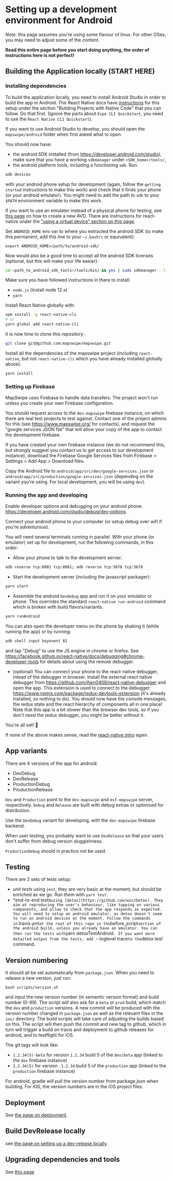 # Setting up a development environment for Android

*Note*: this page assumes you're using some flavour of linux. For other OSes, you may need to adjust some of the content.

**Read this entire page before you start doing anything, the order of instructions here is not perfect!**

## Building the Application locally (START HERE)

### Installing dependencies

To build the application locally, you need to install Android Studio in order to build the app in Android. The React Native docs have [instructions](https://facebook.github.io/react-native/docs/getting-started.html) for this setup under the section "Building Projects with Native Code" that you can follow. Do that first. (Ignore the parts about `Expo CLI Quickstart`, you need to use the `React Native CLI Quickstart`).

If you want to use Android Studio to develop, you should open the `mapswipe/android` folder when first asked what to open.

You should now have:
- the android SDK installed (from https://developer.android.com/studio), make sure that you have a working `sdkmanager` under `<SDK_home>/tools/`,
- the android platform tools, including a functioning `adb`. Run

```sh
adb devices
```
with your android phone setup for development (again, follow the `getting started` instructions to make this work) and check that it finds your phone (or your android emulator). You might need to add the path to `adb` to your `$PATH` environment variable to make this work.

If you want to use an emulator instead of a physical phone for testing, see [this page](https://developer.android.com/studio/run/managing-avds.html) on how to create a new AVD. There are instructions for react-native under the ["using a virtual device" section on this page](http://facebook.github.io/react-native/docs/getting-started.html).

Set `ANDROID_HOME` env var to where you extracted the android SDK (to make this permanent, add this line to your `~/.bashrc` or equivalent):
```
export ANDROID_HOME=/path/to/android-sdk/
```

Now would also be a good time to accept all the android SDK licenses (optional, but this will make your life easier):

```sh
cd <path_to_android_sdk_tools>/tools/bin/ && yes | sudo sdkmanager --licenses
```

Make sure you have followed instructions in there to install:
- `node.js` (install node 12.x)
- `yarn`

Install React Native globally with:

```sh
npm install -g react-native-cli
# or
yarn global add react-native-cli
```

It is now time to clone this repository:

```sh
git clone git@github.com:mapswipe/mapswipe.git
```

Install all the dependencies of the mapswipe project (including `react-native`, but not `react-native-cli` which you have already installed globally above):

```sh
yarn install
```

### Setting up Firebase

MapSwipe uses Firebase to handle data transfers. The project won't run unless you create your own Firebase configuration.

You should request access to the `dev-mapswipe` firebase instance, on which there are real test projects to test against. Contact one of the project admins for this (see https://www.mapswipe.org/ for contacts), and request the "google services JSON file" that will allow your copy of the app to contact the development firebase.

If you have created your own firebase instance (we do not recommend this, but strongly suggest you contact us to get access to our development instance), download the Firebase Google Services files from Firebase > Settings > Add App > Download files.

Copy the Android file to `android/app/src/dev/google-services.json` or `android/app/src/production/google-services.json` (depending on the variant you're using. For local development, you will be using `dev`).

### Running the app and developing

Enable developer options and debugging on your android phone: https://developer.android.com/studio/debug/dev-options

Connect your android phone to your computer (or setup debug over wifi if you're adventurous).

You will need several terminals running in parallel. With your phone (or emulator) set up for development, run the following commands, in this order:

- Allow your phone to talk to the development server:
```sh
adb reverse tcp:8081 tcp:8081; adb reverse tcp:5678 tcp:5678
```

- Start the development server (including the javascript packager):
```sh
yarn start
```

- Assemble the android `DevDebug` app and run it on your emulator or phone. This overrides the standard `react-native run-android` command which is broken with build flavors/variants.

```sh
yarn runAndroid
```

You can also open the developer menu on the phone by shaking it (while running the app) or by running:

```sh
adb shell input keyevent 82
```

and tap "Debug" to use the JS engine in chrome or firefox. See https://facebook.github.io/react-native/docs/debugging#chrome-developer-tools for details about using the remote debugger.

- (optional) You can connect your phone to the react-native debugger, intead of the debugger in browser. Install the external react native debugger from https://github.com/jhen0409/react-native-debugger and open the app. This extension is used to connect to the debugger: https://www.npmjs.com/package/redux-devtools-extension (it's already installed, so nothing to do).  You should now have the console messages, the redux state and the react hierarchy of components all in one place! Note that this app is a bit slower than the browser dev tools, so if you don't need the redux debugger, you might be better without it.

You're all set! :tada:

If none of the above makes sense, read the [react-native intro](https://facebook.github.io/react-native/docs/getting-started) again.


## App variants

There are 4 versions of the app for android:
- DevDebug
- DevRelease
- ProductionDebug
- ProductionRelease

`Dev` and `Production` point to the `dev-mapswipe` and `msf-mapswipe` server, respectively.
`Debug` and `Release` are built with debug extras or optimised for distribution.

Use the `DevDebug` variant for developing, with the `dev-mapswipe` firebase backend.

When user testing, you probably want to use `DevRelease` so that your users don't suffer from debug version sluggishness.

`ProductionDebug` should in practice not be used.

## Testing

There are 2 sets of tests setup:

- *unit tests* using `jest`, they are very basic at the moment, but should be enriched as we go. Run them with `yarn test`.
- *end-to-end tests` using [detox](https://github.com/wix/Detox). They aim at reproducing the user's behaviour, like tapping on various components, and allow to check that the app responds as expected. You will need to setup an android emulator, as detox doesn't seem to run on android devices at the moment. Follow the commands in `.travis.yml` at the root of this repo in the `before_script` section of the android build, unless you already have an emulator. You can then run the tests with `yarn detoxTestAndroid`. If you want more detailed output from the tests, add `--loglevel trace` to the `detox test` command.

## Version numbering

It should all be set automatically from `package.json`. When you need to release a new version, just run:

```
bash scripts/version.sh
```
and input the new version number (in semantic version format) and build number (0-99). The script will also ask for a `beta` or `prod` build, which match the `dev` and `production` versions. A new commit will be produced with the version number changed in `package.json` as well as the relevant files in the `ios/` directory. The build scripts will take care of adjusting the builds based on this. The script will then push the commit and new tag to github, which in turn will trigger a build on travis and deployment to github releases for android, and to testflight for iOS.

The git tags will look like:

- `1.2.34(5)-beta` for version `1.2.34` build 5 of the `dev/beta` app (linked to the `dev` firebase instance)
- `1.2.34(5)` for version `.1.2.34` build 5 of the `production` app (linked to the `production` firebase instance)

For android, gradle will pull the version number from package.json when building.
For iOS, the version numbers are in the iOS project files.

## Deployment

See [the page on deployment](deployment.md).

## Build DevRelease locally

see [the page on setting up a dev-release locally](devRelease.md).

## Upgrading dependencies and tools

See [this page](upgrading_dependencies.md)
